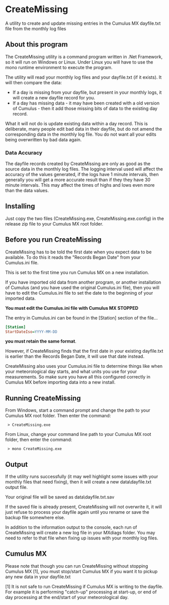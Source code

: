 # CreateMissing
A utility to create and update missing entries in the Cumulus MX dayfile.txt file from the monthly log files

## About this program
The CreateMissing utility is a command program written in .Net Framework, so it will run on Windows or Linux. Under Linux you will have to use the mono runtime environment to execute the program.

The utility will read your monthly log files and your dayfile.txt (if it exists). It will then compare the data:
* If a day is missing from your dayfile, but present in your monthly logs, it will create a new dayfile record for you.
* If a day has missing data - it may have been created with a old version of Cumulus - then it add those missing bits of data to the existing day record.

What it will not do is update existing data within a day record. This is deliberate, many people edit bad data in their dayfile, but do not amend the corresponding data in the monthly log file. You do not want all your edits being overwritten by bad data again.

### Data Accuracy
The dayfile records created by CreateMissing are only as good as the source data in the monthly log files. The logging interval used will affect the accuracy of the values generated, if the logs have 1 minute intervals, then generally you will get a more accurate result than if they they have 30 minute intervals. This may affect the times of highs and lows even more than the data values.

## Installing
Just copy the two files (CreateMissing.exe, CreateMissing.exe.config) in the release zip file to your Cumulus MX root folder.

## Before you run CreateMissing
CreateMissing has to be told the first date when you expect data to be available. To do this it reads the "Records Began Date" from your Cumulus.ini file.

This is set to the first time you run Cumulus MX on a new installation.

If you have imported old data from another program, or another installation of Cumulus (and you have used the original Cumulus.ini file), then you will have to edit the Cumulus.ini file to set the date to the beginning of your imported data.

**You must edit the Cumulus.ini file with Cumulus MX STOPPED**

The entry in Cumulus.ini can be found in the [Station] section of the file...

```` ini
[Station]
StartDateIso=YYYY-MM-DD
````

**you must retain the same format**.

However, if CreateMissing finds that the first date in your existing dayfile.txt is earlier than the Records Began Date, it will use that date instead.

CreateMissing also uses your Cumulus.ini file to determine things like when your meteorological day starts, and what units you use for your measurements. So make sure you have all this configured correctly in Cumulus MX before importing data into a new install.

## Running CreateMissing
From Windows, start a command prompt and change the path to your Cumulus MX root folder. Then enter the command:

` > CreateMissing.exe`

From Linux, change your command line path to your Cumulus MX root folder, then enter the command:

` > mono CreateMissing.exe`

## Output
If the utility runs successfully (it may well highlight some issues with your monthly files that need fixing), then it will create a new data\dayfile.txt output file.

Your original file will be saved as data\dayfile.txt.sav

If the saved file is already present, CreateMissing will not overwrite it, it will just refuse to process your dayfile again until you rename or save the backup file somewhere else.

In addition to the information output to the console, each run of CreateMissing will create a new log file in your MXdiags folder. You may need to refer to that file when fixing up issues with your monthly log files.

## Cumulus MX
Please note that though you can run CreateMissing without stopping Cumulus MX [1], you must stop/start Cumulus MX if you want it to pickup any new data in your dayfile.txt

[1] It is not safe to run CreateMissing if Cumulus MX is writing to the dayfile. For example it is performing "catch-up" processing at start-up, or end of day processing at the end/start of your meteorological day.

